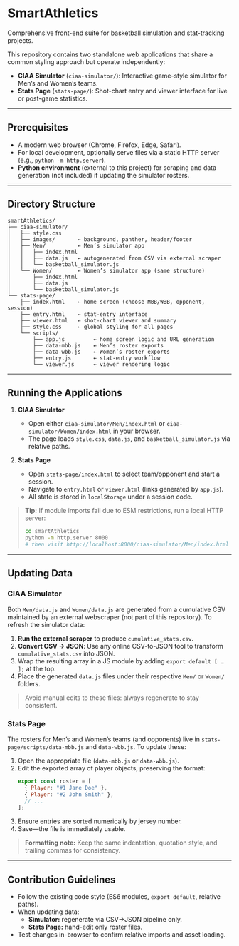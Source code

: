 # SmartAthletics

Comprehensive front-end suite for basketball simulation and stat-tracking projects.

This repository contains two standalone web applications that share a common styling approach but operate independently:

- **CIAA Simulator** (`ciaa-simulator/`): Interactive game-style simulator for Men’s and Women’s teams.  
- **Stats Page** (`stats-page/`): Shot-chart entry and viewer interface for live or post-game statistics.

---

## Prerequisites

- A modern web browser (Chrome, Firefox, Edge, Safari).  
- For local development, optionally serve files via a static HTTP server (e.g., `python -m http.server`).  
- **Python environment** (external to this project) for scraping and data generation (not included) if updating the simulator rosters.

---

## Directory Structure

```
smartAthletics/
├── ciaa-simulator/
│   ├── style.css
│   ├── images/       ← background, panther, header/footer
│   ├── Men/          ← Men’s simulator app
│   │   ├── index.html
│   │   ├── data.js   ← autogenerated from CSV via external scraper
│   │   └── basketball_simulator.js
│   └── Women/        ← Women’s simulator app (same structure)
│       ├── index.html
│       ├── data.js
│       └── basketball_simulator.js
└── stats-page/
    ├── index.html    ← home screen (choose MBB/WBB, opponent, session)
    ├── entry.html    ← stat-entry interface
    ├── viewer.html   ← shot-chart viewer and summary
    ├── style.css     ← global styling for all pages
    └── scripts/
        ├── app.js         ← home screen logic and URL generation
        ├── data-mbb.js    ← Men’s roster exports
        ├── data-wbb.js    ← Women’s roster exports
        ├── entry.js       ← stat-entry workflow
        └── viewer.js      ← viewer rendering logic
```

---

## Running the Applications

1. **CIAA Simulator**  
   - Open either `ciaa-simulator/Men/index.html` or `ciaa-simulator/Women/index.html` in your browser.  
   - The page loads `style.css`, `data.js`, and `basketball_simulator.js` via relative paths.

2. **Stats Page**  
   - Open `stats-page/index.html` to select team/opponent and start a session.  
   - Navigate to `entry.html` or `viewer.html` (links generated by `app.js`).  
   - All state is stored in `localStorage` under a session code.

> **Tip:** If module imports fail due to ESM restrictions, run a local HTTP server:
> ```bash
> cd smartAthletics
> python -m http.server 8000
> # then visit http://localhost:8000/ciaa-simulator/Men/index.html
> ```

---

## Updating Data

### CIAA Simulator

Both `Men/data.js` and `Women/data.js` are generated from a cumulative CSV maintained by an external webscraper (not part of this repository). To refresh the simulator data:

1. **Run the external scraper** to produce `cumulative_stats.csv`.  
2. **Convert CSV → JSON**: Use any online CSV-to-JSON tool to transform `cumulative_stats.csv` into JSON.  
3. Wrap the resulting array in a JS module by adding `export default [ … ];` at the top.  
4. Place the generated `data.js` files under their respective `Men/` or `Women/` folders.

> Avoid manual edits to these files: always regenerate to stay consistent.

### Stats Page

The rosters for Men’s and Women’s teams (and opponents) live in `stats-page/scripts/data-mbb.js` and `data-wbb.js`. To update these:

1. Open the appropriate file (`data-mbb.js` or `data-wbb.js`).  
2. Edit the exported array of player objects, preserving the format:
   ```js
   export const roster = [
     { Player: "#1 Jane Doe" },
     { Player: "#2 John Smith" },
     // ...
   ];
   ```
3. Ensure entries are sorted numerically by jersey number.  
4. Save—the file is immediately usable.

> **Formatting note:** Keep the same indentation, quotation style, and trailing commas for consistency.

---

## Contribution Guidelines

- Follow the existing code style (ES6 modules, `export default`, relative paths).  
- When updating data:  
  - **Simulator:** regenerate via CSV→JSON pipeline only.  
  - **Stats Page:** hand-edit only roster files.  
- Test changes in-browser to confirm relative imports and asset loading.